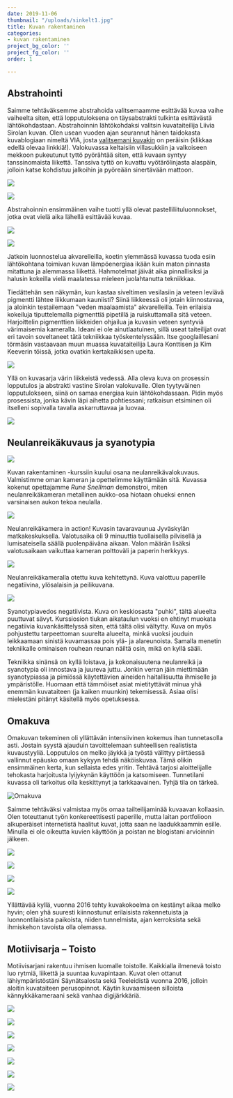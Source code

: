 ```yaml
---
date: 2019-11-06
thumbnail: "/uploads/sinkelt1.jpg"
title: Kuvan rakentaminen
categories:
- kuvan rakentaminen
project_bg_color: ''
project_fg_color: ''
order: 1

---
```

## Abstrahointi

Saimme tehtäväksemme abstrahoida valitsemaamme esittävää kuvaa vaihe vaiheelta siten, että lopputuloksena on täysabstrakti tulkinta esittävästä lähtökohdastaan. Abstrahoinnin lähtökohdaksi valitsin kuvataiteilija Liivia Sirolan kuvan. Olen usean vuoden ajan seurannut hänen taidokasta kuvablogiaan nimeltä VIA, josta [valitsemani kuvakin](http://1.bp.blogspot.com/-CSoiwhX33Sg/TzX7UV-gZzI/AAAAAAAAImo/NCM_WSRmUxE/s1600/IMG_2474.JPG) on peräisin (klikkaa edellä olevaa linkkiä!). Valokuvassa keltaisiin villasukkiin ja valkoiseen mekkoon pukeutunut tyttö pyörähtää siten, että kuvaan syntyy tanssinomaista liikettä. Tanssiva tyttö on kuvattu vyötärölinjasta alaspäin, jolloin katse kohdistuu jalkoihin ja pyöreään sinertävään mattoon.

![](/uploads/sininenmatto.jpg)

![](/uploads/keltainenm.jpg)

Abstrahoinnin ensimmäinen vaihe tuotti yllä olevat pastelliliituluonnokset, jotka ovat vielä aika lähellä esittävää kuvaa.

![](/uploads/täplät.jpg)

![](/uploads/abstraktiviiva.jpg)

Jatkoin luonnostelua akvarelleilla, koetin ylemmässä kuvassa tuoda esiin lähtökohtana toimivan kuvan lämpöenergiaa ikään kuin maton pinnasta mitattuna ja alemmassa liikettä. Hahmotelmat jäivät aika pinnallisiksi ja halusin kokeilla vielä maalatessa mieleen juolahtanutta tekniikkaa.

Tiedättehän sen näkymän, kun kastaa siveltimen vesilasiin ja veteen leviävä pigmentti lähtee liikkumaan kauniisti? Siinä liikkeessä oli jotain kiinnostavaa, ja aloinkin testailemaan "veden maalaamista" akvarelleilla. Tein erilaisia kokeiluja tiputtelemalla pigmenttiä pipetillä ja ruiskuttamalla sitä veteen. Harjoittelin pigmenttien liikkeiden ohjailua ja kuvasin veteen syntyviä värimaisemia kameralla. Ideani ei ole ainutlaatuinen, sillä useat taiteilijat ovat eri tavoin soveltaneet tätä tekniikkaa työskentelyssään. Itse googlaillesani törmäsin vastaavaan muun muassa kuvataiteilija Laura Konttisen ja Kim Keeverin töissä, jotka ovatkin kertakaikkisen upeita.

![](/uploads/collageleviää.jpg)

Yllä on kuvasarja värin liikkeistä vedessä. Alla oleva kuva on prosessin lopputulos ja abstrakti vastine Sirolan valokuvalle. Olen tyytyväinen lopputulokseen, siinä on samaa energiaa kuin lähtökohdassaan. Pidin myös prosessista, jonka kävin läpi aihetta pohtiessani; ratkaisun etsiminen oli itselleni sopivalla tavalla askarruttavaa ja luovaa.

![](/uploads/pyörresinkelt1.jpg)

## Neulanreikäkuvaus ja syanotypia

![](/uploads/rune.jpg)

Kuvan rakentaminen -kurssiin kuului osana neulanreikävalokuvaus. Valmistimme oman kameran ja opettelimme käyttämään sitä. Kuvassa kokenut opettajamme _Rune Snellman_ demonstroi, miten neulanreikäkameran metallinen aukko-osa hiotaan ohueksi ennen varsinaisen aukon tekoa neulalla.

![](/uploads/nkkuvaa.jpg)

Neulanreikäkamera in action! Kuvasin tavaravaunua Jyväskylän matkakeskuksella. Valotusaika oli 9 minuuttia tuollaisella pilvisellä ja lumisateisella säällä puolenpäiväna aikaan. Valon määrän lisäksi valotusaikaan vaikuttaa kameran polttoväli ja paperin herkkyys.

![](/uploads/junanega.jpg)

Neulanreikäkameralla otettu kuva kehitettynä. Kuva valottuu paperille negatiivina, ylösalaisin ja peilikuvana.

![](/uploads/syanotypiablogi.jpg)

Syanotypiavedos negatiivista. Kuva on keskiosasta "puhki", tältä alueelta puuttuvat sävyt. Kurssiosion tiukan aikataulun vuoksi en ehtinyt muokata negatiivia kuvankäsittelyssä siten, että tältä olisi vältytty. Kuva on myös pohjustettu tarpeettoman suurelta alueelta, minkä vuoksi jouduin leikkaamaan sinistä kuvamassaa pois ylä- ja alareunoista. Samalla menetin tekniikalle ominaisen rouhean reunan näiltä osin, mikä on kyllä sääli.

Tekniikka sinänsä on kyllä loistava, ja kokonaisuutena neulanreikä ja syanotypia oli innostava ja juureva juttu. Jonkin verran jäin miettimään syanotypiassa ja pimiössä käytettävien aineiden haitallisuutta ihmiselle ja ympäristölle. Huomaan että tämmöiset asiat mietityttävät minua yhä enemmän kuvataiteen (ja kaiken muunkin) tekemisessä. Asiaa olisi mielestäni pitänyt käsitellä myös opetuksessa.

## Omakuva

Omakuvan tekeminen oli yllättävän intensiivinen kokemus ihan tunnetasolla asti. Jostain syystä ajauduin tavoittelemaan suhteellisen realistista kuvaustyyliä. Lopputulos on melko jäykkä ja työstä välittyy piirtäessä vallinnut epäusko omaan kykyyn tehdä näköiskuvaa. Tämä olikin ensimmäinen kerta, kun sellaista edes yritin. Tehtävä tarjosi aloittelijalle tehokasta harjoitusta lyijykynän käyttöön ja katsomiseen. Tunnetilani kuvassa oli tarkoitus olla keskittynyt ja tarkkaavainen. Tyhjä tila on tärkeä.

![](/uploads/omakuva_pieni.jpg "Omakuva")

Saimme tehtäväksi valmistaa myös omaa tailteilijaminää kuvaavan kollaasin. Olen toteuttanut työn konkereettisesti paperille, mutta laitan portfolioon alkuperäiset internetistä haalitut kuvat, jotta saan ne laadukkaammin esille. Minulla ei ole oikeutta kuvien käyttöön ja poistan ne blogistani arvioinnin jälkeen.

![](/uploads/kollaasiylaosa.jpg)

![](/uploads/kollaasitokaosa.jpg)

![](/uploads/kollaasikolmasosa.jpg)

![](/uploads/kollaasineljäs.jpg)

Yllättävää kyllä, vuonna 2016 tehty kuvakokoelma on kestänyt aikaa melko hyvin; olen yhä suuresti kiinnostunut erilaisista rakennetuista ja luonnontilaisista paikoista, niiden tunnelmista, ajan kerroksista sekä ihmiskehon tavoista olla olemassa.

## Motiivisarja – Toisto

Motiivisarjani rakentuu ihmisen luomalle toistolle. Kaikkialla ilmenevä toisto luo rytmiä, liikettä ja suuntaa kuvapintaan. Kuvat olen ottanut lähiympäristöstäni Säynätsalosta sekä Teeleidistä vuonna 2016, jolloin aloitin kuvataiteen perusopinnot. Käytin kuvaamiseen silloista kännykkäkameraani sekä vanhaa digijärkkäriä.

![](/uploads/pyykkinaru.jpg)

![](/uploads/viuhkapieni.jpg)

![](/uploads/tiiliseina.jpg)

![](/uploads/laituri_b.jpg)

![](/uploads/sohvai_b.jpg)

![](/uploads/kippo_b.jpg)

![](/uploads/ikkunanauha_b.jpg)
